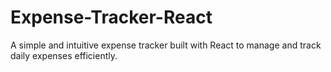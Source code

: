 # Expense-Tracker-React
A simple and intuitive expense tracker built with React to manage and track daily expenses efficiently.
